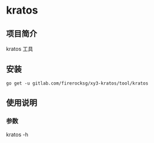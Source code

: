 # kratos

## 项目简介
kratos 工具

## 安装

`go get -u gitlab.com/firerocksg/xy3-kratos/tool/kratos`

## 使用说明

### 参数

kratos -h
